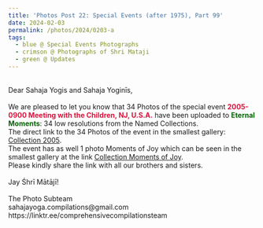 ```yaml
---
title: 'Photos Post 22: Special Events (after 1975), Part 99'
date: 2024-02-03
permalink: /photos/2024/0203-a
tags:
  - blue @ Special Events Photographs
  - crimson @ Photographs of Shri Mataji
  - green @ Updates
---
```


<p>
<br>
Dear Sahaja Yogis and Sahaja Yoginīs,<br>
<br>
We are pleased to let you know that 34 Photos of the special event <font color="Crimson"><b>2005-0900 Meeting with the Children, NJ, U.S.A.</b></font> have been uploaded to <font color="DarkGreen"><b>Eternal Moments</b></font>: 34 low resolutions from the Named Collections.<br>
The direct link to the 34 Photos of the event in the smallest gallery: <a href="https://eternalmoments.smugmug.com/Collections/Alan-Wherry-Collection/2005">Collection 2005</a>.<br>
The event has as well 1 photo Moments of Joy which can be seen in the smallest gallery at the link <a href="https://eternalmoments.smugmug.com/Collections/Alan-Wherry-Collection/Moments-of-Joy"> Collection Moments of Joy</a>.<br>
Please kindly share the link with all our brothers and sisters.<br>
<br>
Jay Śhrī Mātājī!<br>
<br>
The Photo Subteam<br>
sahajayoga.compilations@gmail.com<br>
https://linktr.ee/comprehensivecompilationsteam
</p>